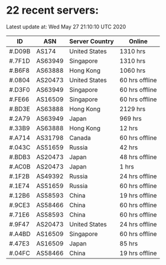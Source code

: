 # 22 recent servers:

Latest update at: Wed May 27 21:10:10 UTC 2020

| ID | ASN | Server Country | Online |
| -- | --- | -------------- | ------ |
| #.D09B | AS174 | United States | 1310 hrs |
| #.7F1D | AS63949 | Singapore | 1310 hrs |
| #.B6F8 | AS63888 | Hong Kong | 1060 hrs |
| #.0804 | AS20473 | United States | 60 hrs offline |
| #.D3F0 | AS63949 | Singapore | 60 hrs offline |
| #.FE66 | AS16509 | Singapore | 60 hrs offline |
| #.BD3E | AS63888 | Hong Kong | 2129 hrs |
| #.2A79 | AS63949 | Japan | 969 hrs |
| #.33B9 | AS63888 | Hong Kong | 12 hrs |
| #.A714 | AS31798 | Canada | 60 hrs offline |
| #.043C | AS51659 | Russia | 42 hrs |
| #.BDB3 | AS20473 | Japan | 48 hrs offline |
| #.AC0B | AS20473 | Japan | 1 hrs |
| #.1F2B | AS49392 | Russia | 24 hrs offline |
| #.1E74 | AS51659 | Russia | 60 hrs offline |
| #.12B6 | AS58593 | China | 19 hrs offline |
| #.9CE3 | AS58466 | China | 60 hrs offline |
| #.71E6 | AS58593 | China | 60 hrs offline |
| #.9F47 | AS20473 | United States | 24 hrs offline |
| #.A4BD | AS16509 | Singapore | 60 hrs offline |
| #.47E3 | AS16509 | Japan | 85 hrs |
| #.04FC | AS58466 | China | 19 hrs offline |

